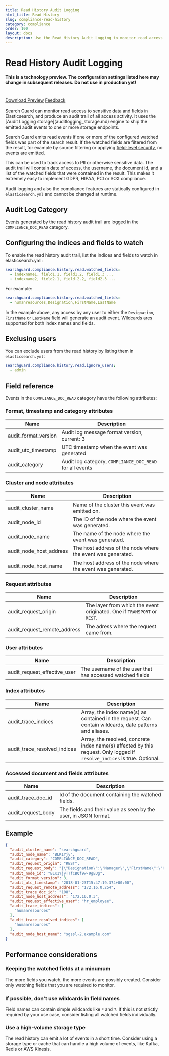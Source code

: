 ```yaml
---
title: Read History Audit Logging
html_title: Read History
slug: compliance-read-history
category: compliance
order: 100
layout: docs
description: Use the Read History Audit Logging to monitor read access to sensitive data and stay compliant with GDRP, HIPAA, PCI and SOX.
---
```

<!---
Copryight 2017 floragunn GmbH
-->

# Read History Audit Logging

**This is a technology preview. The configuration settings listed here may change in subsequent releases. Do not use in production yet!**

<div class="header-back-buttons helper center" style="margin-top: 40px">
<a href="http://downloads.search-guard.com/compliance-preview-1" target="_blank" class="button stroke rounded large blue">Download Preview</a>
<a href="https://www.surveymonkey.de/r/SearchGuardVanguard" target="_blank" class="button stroke rounded large green">Feedback</a>
</div>

<br />
Search Guard can monitor read access to sensitive data and fields in Elasticsearch, and produce an audit trail of all access activity. It uses the [Audit Logging storage](auditlogging_storage.md) engine to ship the emitted audit events to one or more storage endpoints.

Search Guard emits read events if one or more of the configured watched fields was part of the search result. If the watched fields are filtered from the result, for example by source filtering or applying [field-level security](dlsfls_fls.md), no events are emitted. 

This can be used to track access to PII or otherwise sensitive data. The audit trail will contain date of access, the username, the document id, and a list of the watched fields that were contained in the result. This makes it extremely easy to implement GDPR, HIPAA, PCI or SOX compliance.

Audit logging and also the compliance features are statically configured in `elasticsearch.yml` and cannot be changed at runtime.

## Audit Log Category

Events generated by the read history audit trail are logged in the `COMPLIANCE_DOC_READ` category.

## Configuring the indices and fields to watch

To enable the read history audit trail, list the indices and fields to watch in elasticsearch.yml:

```yaml
searchguard.compliance.history.read.watched_fields:
  - indexname1, field1.1, field1.2, field1.3 ...
  - indexname2, field2.1, field.2.2, field2.3 ...
```

For example:

```yaml
searchguard.compliance.history.read.watched_fields:
  - humanresources,Designation,FirstName,LastName
```

In the example above, any access by any user to either the `Designation`, `FirstName` or `LastName` field will generate an audit event. Wildcards ares supported for both index names and fields.

## Exclusing users

You can exclude users from the read history by listing them in `elasticsearch.yml`: 

```yaml
searchguard.compliance.history.read.ignore_users:
  - admin
```

## Field reference

Events in the `COMPLIANCE_DOC_READ` category have the following attributes:

### Format, timestamp and category attributes

| Name | Description |
|---|---|
| audit\_format\_version | Audit log message format version, current: 3|
| audit\_utc\_timestamp | UTC timestamp when the event was generated|
| audit\_category | Audit log category, `COMPLIANCE_DOC_READ` for all events|

### Cluster and node attributes

| Name | Description |
|---|---|
| audit\_cluster\_name | Name of the cluster this event was emitted on.|
| audit\_node\_id  | The ID of the node where the event was generated.|
| audit\_node\_name | The name of the node where the event was generated. |
| audit\_node\_host\_address |The host address of the node where the event was generated.|
| audit\_node\_host\_name |The host address of the node where the event was generated. |

### Request attributes

| Name | Description |
|---|---|
| audit\_request\_origin | The layer from which the event originated. One if `TRANSPORT` or `REST`.  |
| audit\_request\_remote\_address | The adress where the request came from.  |

### User attributes

| Name | Description |
|---|---|
| audit\_request\_effective\_user | The username of the user that has accessed watched fields |

### Index attributes

| Name | Description |
|---|---|
| audit\_trace\_indices | Array, the index name(s) as contained in the request. Can contain wildcards, date patterns and aliases.|
| audit\_trace\_resolved\_indices | Array, the resolved, concrete index name(s) affected by this request. Only logged if `resolve_indices` is true. Optional. |

### Accessed document and fields attributes

| Name | Description |
|---|---|
| audit\_trace\_doc\_id | Id of the document containing the watched fields. |
| audit\_request\_body | The fields and their value as seen by the user, in JSON format. |


## Example

```json
{
  "audit_cluster_name": "searchguard",
  "audit_node_name": "BLK1Yjy",
  "audit_category": "COMPLIANCE_DOC_READ",
  "audit_request_origin": "REST",
  "audit_request_body": "{\"Designation\":\"Manager\",\"FirstName\":\"KRISTI\",\"LastName\":\"LOVIE\"}",
  "audit_node_id": "BLK1YjyTTfCBQf9w-9gEUg",
  "audit_format_version": 3,
  "audit_utc_timestamp": "2018-01-23T15:47:19.374+00:00",
  "audit_request_remote_address": "172.16.0.254",
  "audit_trace_doc_id": "108",
  "audit_node_host_address": "172.16.0.3",
  "audit_request_effective_user": "hr_employee",
  "audit_trace_indices": [
    "humanresources"
  ],
  "audit_trace_resolved_indices": [
    "humanresources"
  ],
  "audit_node_host_name": "sgssl-2.example.com"
}
```

## Performance considerations

### Keeping the watched fields at a minumum

The more fields you watch, the more events are possibly created. Consider only watching fields that you are required to monitor.

### If possible, don't use wildcards in field names

Field names can contain simple wildcards like `*` and `?`. If this is not strictly required by your use case, consider listing all watched fields individually. 

### Use a high-volume storage type

The read history can emit a lot of events in a short time. Consider using a storage type or cache that can handle a high volume of events, like Kafka, Redis or AWS Kinesis.
